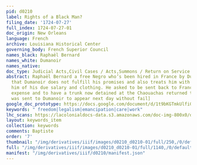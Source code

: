 ```yaml
---
pid: d0210
label: Rights of a Black Man?
filing_date: '1724-07-27'
full_index: 1724-07-27-01
doc_origin: New Orleans
language: French
archive: Louisiana Historical Center
governing_body: French Superior Council
names_black: Raphaël Bernard
names_white: Dumanoir
names_native:
doc_type: Judicial Acts,Civil Cases / Acts,Summons / Return on Service Notice
abstract: Raphaël Bernard a free Negro who’s been hired in France by Dumanoir complains
  that Dumanoir does not fulfill his promises and also treats him with rigor, depriving
  him of his due salary and clothing. He asked to be sent back to France at Dumanoir
  expense and to have a trunk now detained at the Chaouachas returned to him. [A notice
  was sent to Dumanoir to appear next day without fail]
google_doc_prototype: https://docs.google.com/document/d/1t9bKGTmkUlfiGEspbWWpwuotdJOy3SYp4VibetfqOmk/edit?usp=share_link
keywords: " freedom|legalism|emancipation|care|work"
lhc_scans: https://lacolonialdocs-data.s3.amazonaws.com/doc-img-800x0/doc-img-118745.jpg
layout: keywords_item
collection: keywords
comments: Baptiste
order: '7'
thumbnail: "/img/derivatives/iiif/images/d0210_d0210-01/full/250,/0/default.jpg"
full: "/img/derivatives/iiif/images/d0210_d0210-01/full/1140,/0/default.jpg"
manifest: "/img/derivatives/iiif/d0210/manifest.json"
---
```

